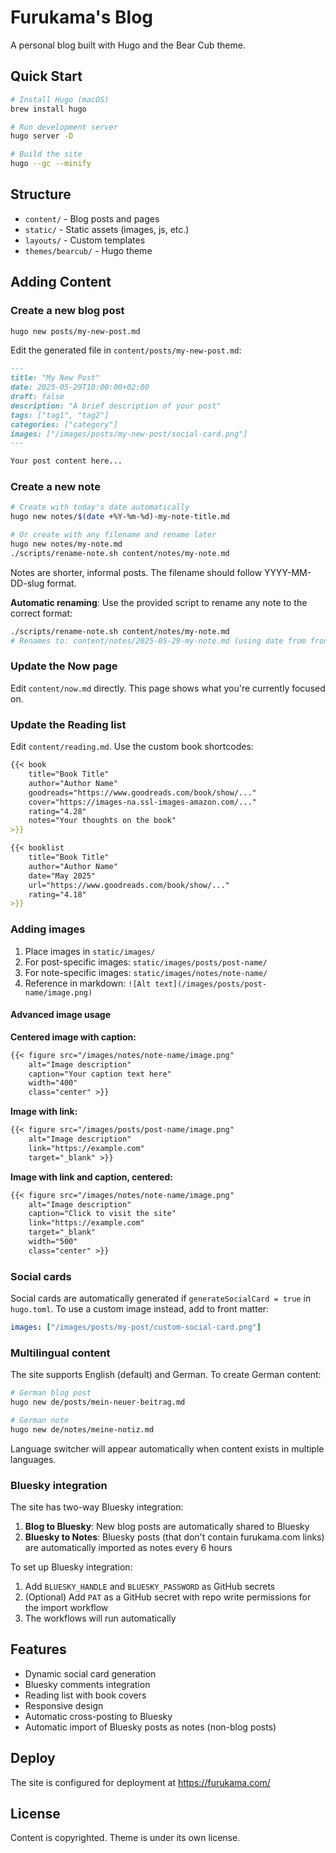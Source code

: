 # Furukama's Blog

A personal blog built with Hugo and the Bear Cub theme.

## Quick Start

```bash
# Install Hugo (macOS)
brew install hugo

# Run development server
hugo server -D

# Build the site
hugo --gc --minify
```

## Structure

- `content/` - Blog posts and pages
- `static/` - Static assets (images, js, etc.)
- `layouts/` - Custom templates
- `themes/bearcub/` - Hugo theme

## Adding Content

### Create a new blog post

```bash
hugo new posts/my-new-post.md
```

Edit the generated file in `content/posts/my-new-post.md`:

```markdown
---
title: "My New Post"
date: 2025-05-29T10:00:00+02:00
draft: false
description: "A brief description of your post"
tags: ["tag1", "tag2"]
categories: ["category"]
images: ["/images/posts/my-new-post/social-card.png"]
---

Your post content here...
```

### Create a new note

```bash
# Create with today's date automatically
hugo new notes/$(date +%Y-%m-%d)-my-note-title.md

# Or create with any filename and rename later
hugo new notes/my-note.md
./scripts/rename-note.sh content/notes/my-note.md
```

Notes are shorter, informal posts. The filename should follow YYYY-MM-DD-slug format.

**Automatic renaming**: Use the provided script to rename any note to the correct format:
```bash
./scripts/rename-note.sh content/notes/my-note.md
# Renames to: content/notes/2025-05-29-my-note.md (using date from frontmatter)
```

### Update the Now page

Edit `content/now.md` directly. This page shows what you're currently focused on.

### Update the Reading list

Edit `content/reading.md`. Use the custom book shortcodes:

```markdown
{{< book 
    title="Book Title" 
    author="Author Name"
    goodreads="https://www.goodreads.com/book/show/..."
    cover="https://images-na.ssl-images-amazon.com/..."
    rating="4.28"
    notes="Your thoughts on the book"
>}}

{{< booklist 
    title="Book Title" 
    author="Author Name" 
    date="May 2025" 
    url="https://www.goodreads.com/book/show/..." 
    rating="4.18" 
>}}
```

### Adding images

1. Place images in `static/images/`
2. For post-specific images: `static/images/posts/post-name/`
3. For note-specific images: `static/images/notes/note-name/`
4. Reference in markdown: `![Alt text](/images/posts/post-name/image.png)`

#### Advanced image usage

**Centered image with caption:**
```markdown
{{< figure src="/images/notes/note-name/image.png" 
    alt="Image description" 
    caption="Your caption text here" 
    width="400" 
    class="center" >}}
```

**Image with link:**
```markdown
{{< figure src="/images/posts/post-name/image.png" 
    alt="Image description" 
    link="https://example.com" 
    target="_blank" >}}
```

**Image with link and caption, centered:**
```markdown
{{< figure src="/images/notes/note-name/image.png" 
    alt="Image description" 
    caption="Click to visit the site" 
    link="https://example.com" 
    target="_blank"
    width="500"
    class="center" >}}
```

### Social cards

Social cards are automatically generated if `generateSocialCard = true` in `hugo.toml`. To use a custom image instead, add to front matter:

```yaml
images: ["/images/posts/my-post/custom-social-card.png"]
```

### Multilingual content

The site supports English (default) and German. To create German content:

```bash
# German blog post
hugo new de/posts/mein-neuer-beitrag.md

# German note
hugo new de/notes/meine-notiz.md
```

Language switcher will appear automatically when content exists in multiple languages.

### Bluesky integration

The site has two-way Bluesky integration:

1. **Blog to Bluesky**: New blog posts are automatically shared to Bluesky
2. **Bluesky to Notes**: Bluesky posts (that don't contain furukama.com links) are automatically imported as notes every 6 hours

To set up Bluesky integration:
1. Add `BLUESKY_HANDLE` and `BLUESKY_PASSWORD` as GitHub secrets
2. (Optional) Add `PAT` as a GitHub secret with repo write permissions for the import workflow
3. The workflows will run automatically

## Features

- Dynamic social card generation
- Bluesky comments integration
- Reading list with book covers
- Responsive design
- Automatic cross-posting to Bluesky
- Automatic import of Bluesky posts as notes (non-blog posts)

## Deploy

The site is configured for deployment at https://furukama.com/

## License

Content is copyrighted. Theme is under its own license.